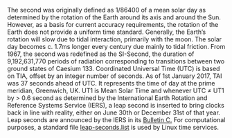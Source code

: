 The second was originally defined as 1/86400 of a mean solar day as determined by the rotation of the Earth around its axis and around the Sun. 
However, as a basis for current accuracy requirements, the rotation of the Earth does not provide a uniform time standard. 
Generally, the Earth’s rotation will slow due to tidal interaction, primarily with the moon. 
The solar day becomes c. 1.7ms longer every century due mainly to tidal friction. 
From 1967, the second was redefined as the SI-Second, the duration of 9,192,631,770 periods of radiation corresponding to transitions between two ground states of Caesium 133. 
Coordinated Universal Time (UTC) is based on TIA, offset by an integer number of seconds. As of 1st January 2017, TAI was 37 seconds ahead of UTC. 
It represents the time of day at the prime meridian, Greenwich, UK.
UT1 is Mean Solar Time and whenever UTC ≠ UT1 by > 0.6 second as determined by the International Earth Rotation 
and Reference Systems Service (IERS), a leap second is inserted to bring clocks back in line with reality, either on June 30th or December 31st of that year. 
Leap seconds are announced by the IERS in its [Bulletin C.](https://www.iers.org/IERS/EN/Publications/Bulletins/bulletins.html) 
For computational purposes, a standard file [leap-seconds.list](ftp://ftp.boulder.nist.gov/pub/time/leap-seconds.list) is used by Linux time services.
